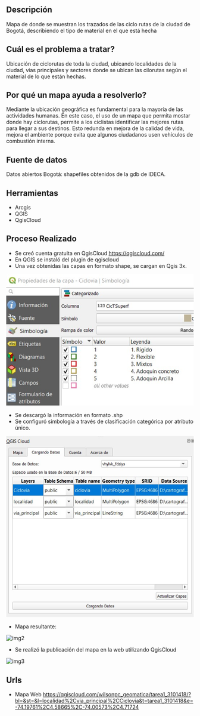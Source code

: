 ## Descripción

Mapa de donde se muestran los trazados de las ciclo rutas de la ciudad de Bogotá, describiendo el tipo de material en el que está hecha

##  Cuál es el problema a tratar?

Ubicación de ciclorutas de toda la ciudad, ubicando localidades de la ciudad, vias principales y sectores donde se ubican las cilorutas según el material de lo que están hechas. 

##  Por qué un mapa ayuda a resolverlo?

Mediante la ubicación geográfica es fundamental para la mayoría de las actividades humanas. En este caso, el uso de un mapa que permita mostar donde hay ciclorutas, permite a los ciclistas identificar las mejores rutas para llegar a sus destinos. Esto redunda en mejora de la calidad de vida, mejora el ambiente porque evita que algunos ciudadanos usen vehículos de combustión interna.

## Fuente de datos

Datos abiertos Bogotá: shapefiles obtenidos de la gdb de IDECA.

##  Herramientas

- Arcgis
- QGIS
- QgisCloud

##  Proceso Realizado

- Se creó cuenta gratuita en QgisCloud https://qgiscloud.com/
- En QGIS se instaló del plugin de qgiscloud
- Una vez obtenidas las capas en formato shape, se cargan en Qgis 3x.


![img1](images/prop_cvia_simbol.jpg)


- Se descargó la información en formato .shp
- Se configuró simbología a través de clasificación categórica por atributo único.

![img1](images/qgis_cloud_carga.jpg)

- Mapa resultante:

![img2](images/00_mapa.png)

- Se realizó la publicación del mapa en la web utilizando QgisCloud

![img3](images/00_publicado.png)


##  Urls

- Mapa Web 
https://qgiscloud.com/wilsonpc_geomatica/tarea1_3101418/?bl=&st=&l=localidad%2Cvia_principal%2CCiclovia&t=tarea1_3101418&e=-74.19761%2C4.58665%2C-74.00573%2C4.71724


